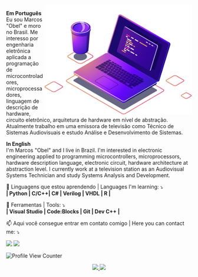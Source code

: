 <img src="https://github.com/aragonxpd154/aragonxpd154/blob/main/computer-illustration.png" min-width="400px" max-width="400px" width="400px" align="right" alt="Computador iuriCode">

<p align="left">
<strong>Em Português</strong><br> 
  Eu sou Marcos "Obel" e moro no Brasil. Me interesso por engenharia eletrônica aplicada a programação de microcontroladores, microprocessadores, linguagem de descrição de hardware, circuito eletrônico, arquitetura de hardware em nível de abstração.
  Atualmente trabalho em uma emissora de televisão como Técnico de Sistemas Audiovisuais e estudo Análise e Desenvolvimento de Sistemas.
  <br>
  <p></p>
  <strong>In English</strong> <br>
  I'm Marcos "Obel" and I live in Brazil. I'm interested in electronic engineering applied to programming microcontrollers, microprocessors, hardware description language, electronic circuit, hardware architecture at abstraction level.
   I currently work at a television station as an Audiovisual Systems Technician and study Systems Analysis and Development.
  <br>
  <p></p>

</p>

<p align="left">
  👀 Linguagens que estou aprendendo | Languages I'm learning: ⤵️
  <br><strong>| Python | C/C++| C# | Verilog | VHDL | R |</strong>
</p>

<p align="left">
  💼 Ferramentas | Tools: ⤵️
  <br><strong>| Visual Studio | Code:Blocks | Git | Dev C++ | </strong>
</p>

<p align="left">
  📫 Aqui você consegue entrar em contato comigo | Here you can contact me: ⤵️
</p>

<p align="left">

  <a href="https://www.linkedin.com/in/marcosobel" alt="Linkedin">
  <img src="https://img.shields.io/badge/-Linkedin-0e76a8?style=flat-square&logo=Linkedin&logoColor=white&link=https://www.linkedin.com/in/marcosobel" /></a>

  <a href="https://www.youtube.com/@voraz3d" alt="Instagram">
  <img src="https://img.shields.io/badge/-Youtube-df0101?style=flat-square&labelColor=df0101&logo=youtube&logoColor=white&link=https://www.youtube.com/@voraz3d"/></a>
  
  ![Profile View Counter](https://komarev.com/ghpvc/?username=aragonxpd154)
</p>

<div align="center">
  <a href="https://github.com/aragonxpd154">
  <img height="160em" src="https://github-readme-stats.vercel.app/api?username=aragonxpd154&show_icons=true&theme=radical&include_all_commits=true&count_private=true"/>
  <img height="160em" src="https://github-readme-stats.vercel.app/api/top-langs/?username=aragonxpd154&layout=compact&langs_count=7&theme=radical"/>

</div>
